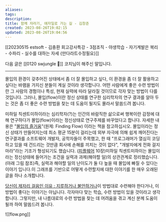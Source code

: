 ```yaml
---
aliases: 
tags: 
description:
title: 함께 자라기, 애자일로 가는 길 - 김창준
created: 2023-08-26T19:02:15
updated: 2023-08-26T19:04:56
---
```

[[20230515 estsoft - 김충환 회고강사특강 - 3점조직 - 야생학습 - 자기계발은 복리 - 수파리 - 실수를 대하는 자세 {만다라트수정필요}]]

다음 글은 [[0120 swjungle 🤖]] 코치님이 해주신 말입니다.

---
몰입의 환경이 갖추어진 상태에서 좀 더 잘 몰입하고 싶다, 이 환경을 좀 더 잘 활용하고 싶다는 바램을 가지신 분들이 계실 것이라 생각합니다. 어떤 사람에게 좋은 수련 방법이란 그 사람의 경험이나 특성, 현재 실력에 따라 달라질 것이므로 각자 맞는 방법이 다를 것입니다. 그러나, 몰입(flow)이란 정신 상태를 연구한 심리학자의 연구 결과를 알아 두는 것은 좀 더 좋은 수련 방법을 찾는 데 도움이 될지도 몰라서 말씀드려 봅니다.

미하일 칙센트미하이라는 심리학자(?)는 인간의 바람직한 삶으로써 행복이란 감정에 대해 연구하다가 몰입(flow)이라는 정신상태로 연구주제를 바꾸었다고 합니다. 자세한 내용은 "[몰입의 즐거움](http://book.naver.com/bookdb/book_detail.naver?bid=34057)"(원제: Finding Flow) 이라는 책을 참고하십시오. 몰입이라는 정신 상태가 만들어지는데 최소 평균 15분이 걸리는데 외부 자극에 의해 쉽게 깨어진다는 연구결과를 소프트웨어 개발자, 공학자들이 주목했고, 한 때 "프로그래머가 열심히 코딩하고 있을 때 건드리는 것만큼 회사에 손해를 끼치는 것이 없다", "개발자에게 전화 걸지 마라"라는 기조가 형성되기도 했습니다. ([피플웨어](https://search.shopping.naver.com/book/catalog/32491453105) 10장)미하일 칙센트미하이는 몰입이라는 정신상태에 들어가는 조건을 실력과 과제(해야할 일)의 상관관계로 정리했습니다. (아래 그림 참조)즉, 실력과 해야할 일의 난이도가 둘 다 높을 때 몰입에 빠질 수 있다는 이야기 입니다.이 그래프를 기반으로 어떻게 수련할지에 대한 이야기를 한 매우 오래된 글을 하나 소개합니다.  

[당신이 제자리 걸음인 이유 : 지루하거나 불안하거나](https://web.archive.org/web/20230314170445/http://agile.egloos.com/5749946)이 방법대로 수련해야 한다거나, 이 방법이 좋다는 이야기는 아닙니다. 각자마다 맞는 학습, 수련 방법이 있을 것이라고 생각합니다. 그렇지만, 내 나름대로의 수련 방법을 찾는 데 어려움을 겪고 계신 분께 도움이 될까 하여 말씀드려 봅니다. 

![[flow.png]]
